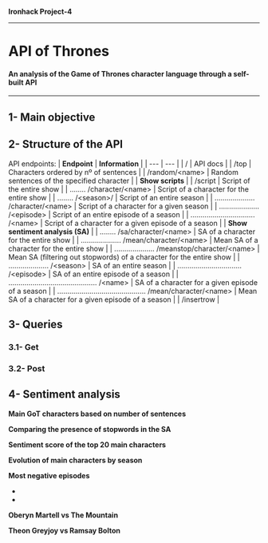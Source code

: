 **Ironhack Project-4**

---
# API of Thrones 
#### An analysis of the Game of Thrones character language through a self-built API
---
## 1- Main objective
## 2- Structure of the API
API endpoints:
| **Endpoint** | **Information** |
| --- | --- |
| / | API docs |
| /top | Characters ordered by nº of sentences |
| /random/\<name> | Random sentences of the specified character |
| **Show scripts** | 
| /script | Script of the entire show |
| ........ /character/\<name> | Script of a character for the entire show |
| ........ /\<season>/ | Script of an entire season |
| .................... /character/\<name> | Script of a character for a given season |
| .................... /\<episode> | Script of an entire episode of a season |
| ................................ /\<name> | Script of a character for a given episode of a season |
| **Show sentiment analysis (SA)** |
| ........ /sa/character/\<name> | SA of a character for the entire show |
| .................... /mean/character/\<name> | Mean SA of a character for the entire show | 
| .................... /meanstop/character/\<name> | Mean SA (filtering out stopwords) of a character for the entire show |
| .................... /\<season> | SA of an entire season |
| ................................ /\<episode> | SA of an entire episode of a season |
| ............................................ /\<name> | SA of a character for a given episode of a season |
| ............................................ /mean/character/\<name> | Mean SA of a character for a given episode of a season |
| /insertrow |


## 3- Queries
### 3.1- Get
### 3.2- Post
## 4- Sentiment analysis
**Main GoT characters based on number of sentences**

**Comparing the presence of stopwords in the SA**

**Sentiment score of the top 20 main characters**

**Evolution of main characters by season**

**Most negative episodes**

-
-

**Oberyn Martell vs The Mountain**

**Theon Greyjoy vs Ramsay Bolton**

